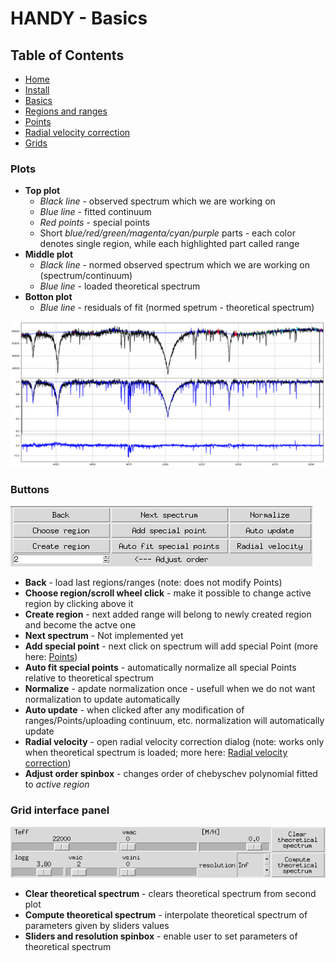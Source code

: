 # HANDY - Basics

## Table of Contents
  * [Home](index.md)
  * [Install](install.md)
  * [Basics](basics.md)
  * [Regions and ranges](regions.md)
  * [Points](points.md)
  * [Radial velocity correction](radialVelocity.md)
  * [Grids](grids.md)

### Plots
 * **Top plot** 
    - _Black line_ - observed spectrum which we are working on
    - _Blue line_ - fitted continuum
    - _Red points_ - special points
    - Short _blue/red/green/magenta/cyan/purple_ parts - each color denotes single region, while each highlighted part called range
 * **Middle plot**
    - _Black line_ - normed observed spectrum which we are working on (spectrum/continuum)
    - _Blue line_ - loaded theoretical spectrum
 * **Botton plot**
    - _Blue line_ - residuals of fit (normed spetrum - theoretical spectrum)
  
![Plots](img/plots.png)
  
### Buttons
![Buttons panel](img/ButtonPanel.png)

  * **Back** - load last regions/ranges (note: does not modify Points)
  * **Choose region/scroll wheel click** - make it possible to change active region by clicking above it
  * **Create region** - next added range will belong to newly created region and become the actve one
  * **Next spectrum** - Not implemented yet
  * **Add special point** - next click on spectrum will add special Point (more here: [Points](points.md))
  * **Auto fit special points** - automatically normalize all special Points relative to theoretical spectrum
  * **Normalize** - apdate normalization once - usefull when we do not want normalization to update automatically
  * **Auto update** - when clicked after any modification of ranges/Points/uploading continuum, etc. normalization will automatically update
  * **Radial velocity** - open radial velocity correction dialog (note: works only when theoretical spectrum is loaded; more here: [Radial velocity correction](radialVelocity.md))
  * **Adjust order spinbox** - changes order of chebyschev polynomial fitted to _active region_

### Grid interface panel
![Grid interpolator panel](img/interpolatorPanel.png)

  * **Clear theoretical spectrum** - clears theoretical spectrum from second plot
  * **Compute theoretical spectrum** - interpolate theoretical spectrum of parameters given by sliders values
  * **Sliders and resolution spinbox** - enable user to set parameters of theoretical spectrum
